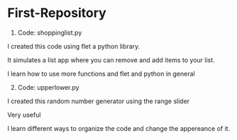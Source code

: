 # First-Repository

1. Code: shoppinglist.py

I created this code using flet a python library.

It simulates a list app where you can remove and add items to your list.

I learn how to use more functions and flet and python in general

2. Code: upperlower.py

I created this random number generator using the range slider

Very useful

I learn different ways to organize the code and change the appereance of it.
